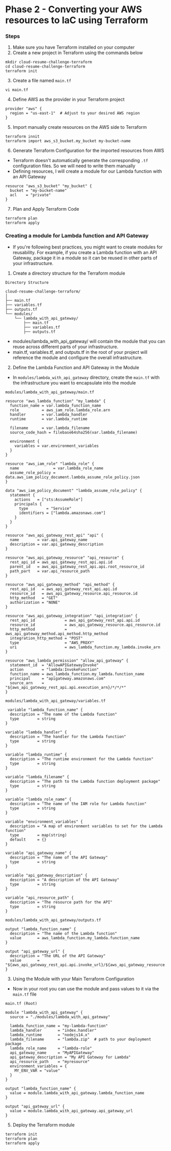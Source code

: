# Phase 2 - Converting your AWS resources to IaC using Terraform 

### Steps 
1. Make sure you have Terraform installed on your computer 
2. Create a new project in Terraform using the commands below 
``` 
mkdir cloud-resume-challenge-terraform
cd cloud-resume-challenge-terraform
terraform init
```

3. Create a file named `main.tf` 
```
vi main.tf
```

4. Define AWS as the provider in your Terraform project 
```
provider "aws" {
  region = "us-east-1"  # Adjust to your desired AWS region
}
```

5. Import manually create resources on the AWS side to Terraform 
```
terraform innit
terraform import aws_s3_bucket.my_bucket my-bucket-name
``` 

6. Generate Terraform Configuration for the imported resources from AWS 
- Terraform doesn't automatically generate the corresponding `.tf` configuration files. So we will need to write them manually
- Defining resources, I will create a module for our Lambda function with an API Gateway 

```
resource "aws_s3_bucket" "my_bucket" {
  bucket = "my-bucket-name"
  acl    = "private"
}
```


7. Plan and Apply Terraform Code
``` 
terraform plan 
terraform apply
```

### Creating a module for Lambda function and API Gateway 
- If you're following best practices, you might want to create modules for reusability. For example, if you create a Lambda function with an API Gateway, package it in a module so it can be reused in other parts of your infrastructure.

1. Create a directory structure for the Terraform module 

`Directory Structure` 
```
cloud-resume-challenge-terraform/
│
├── main.tf
├── variables.tf
├── outputs.tf
└── modules/
    └── lambda_with_api_gateway/
        ├── main.tf
        ├── variables.tf
        ├── outputs.tf
``` 

- modules/lambda_with_api_gateway/ will contain the module that you can reuse across different parts of your infrastructure.
- main.tf, variables.tf, and outputs.tf in the root of your project will reference the module and configure the overall infrastructure.

2. Define the Lambda Function and API Gateway in the Module 
- In `modules/lambda_with_api_gateway` directory, create the `main.tf` with the infrastructure you want to encapsulate into the module 

`modules/lambda_with_api_gateway/main.tf` 
```
resource "aws_lambda_function" "my_lambda" {
  function_name = var.lambda_function_name
  role          = aws_iam_role.lambda_role.arn
  handler       = var.lambda_handler
  runtime       = var.lambda_runtime

  filename      = var.lambda_filename
  source_code_hash = filebase64sha256(var.lambda_filename)

  environment {
    variables = var.environment_variables
  }
}

resource "aws_iam_role" "lambda_role" {
  name               = var.lambda_role_name
  assume_role_policy = data.aws_iam_policy_document.lambda_assume_role_policy.json
}

data "aws_iam_policy_document" "lambda_assume_role_policy" {
  statement {
    actions   = ["sts:AssumeRole"]
    principals {
      type        = "Service"
      identifiers = ["lambda.amazonaws.com"]
    }
  }
}

resource "aws_api_gateway_rest_api" "api" {
  name        = var.api_gateway_name
  description = var.api_gateway_description
}

resource "aws_api_gateway_resource" "api_resource" {
  rest_api_id = aws_api_gateway_rest_api.api.id
  parent_id   = aws_api_gateway_rest_api.api.root_resource_id
  path_part   = var.api_resource_path
}

resource "aws_api_gateway_method" "api_method" {
  rest_api_id   = aws_api_gateway_rest_api.api.id
  resource_id   = aws_api_gateway_resource.api_resource.id
  http_method   = "GET"
  authorization = "NONE"
}

resource "aws_api_gateway_integration" "api_integration" {
  rest_api_id             = aws_api_gateway_rest_api.api.id
  resource_id             = aws_api_gateway_resource.api_resource.id
  http_method             = aws_api_gateway_method.api_method.http_method
  integration_http_method = "POST"
  type                    = "AWS_PROXY"
  uri                     = aws_lambda_function.my_lambda.invoke_arn
}

resource "aws_lambda_permission" "allow_api_gateway" {
  statement_id  = "AllowAPIGatewayInvoke"
  action        = "lambda:InvokeFunction"
  function_name = aws_lambda_function.my_lambda.function_name
  principal     = "apigateway.amazonaws.com"
  source_arn    = "${aws_api_gateway_rest_api.api.execution_arn}/*/*/*"
}
```

`modules/lambda_with_api_gateway/variables.tf` 
```
 variable "lambda_function_name" {
  description = "The name of the Lambda function"
  type        = string
}

variable "lambda_handler" {
  description = "The handler for the Lambda function"
  type        = string
}

variable "lambda_runtime" {
  description = "The runtime environment for the Lambda function"
  type        = string
}

variable "lambda_filename" {
  description = "The path to the Lambda function deployment package"
  type        = string
}

variable "lambda_role_name" {
  description = "The name of the IAM role for Lambda function"
  type        = string
}

variable "environment_variables" {
  description = "A map of environment variables to set for the Lambda function"
  type        = map(string)
  default     = {}
}

variable "api_gateway_name" {
  description = "The name of the API Gateway"
  type        = string
}

variable "api_gateway_description" {
  description = "A description of the API Gateway"
  type        = string
}

variable "api_resource_path" {
  description = "The resource path for the API"
  type        = string
}
```

`modules/lambda_with_api_gateway/outputs.tf`
```
output "lambda_function_name" {
  description = "The name of the Lambda function"
  value       = aws_lambda_function.my_lambda.function_name
}

output "api_gateway_url" {
  description = "The URL of the API Gateway"
  value       = "${aws_api_gateway_rest_api.api.invoke_url}/${aws_api_gateway_resource.api_resource.path_part}"
}
```

3. Using the Module with your Main Terraform Configuration 
- Now in your root you can use the module and pass values to it via the `main.tf` file 

`main.tf (Root)`
```
module "lambda_with_api_gateway" {
  source = "./modules/lambda_with_api_gateway"

  lambda_function_name = "my-lambda-function"
  lambda_handler       = "index.handler"
  lambda_runtime       = "nodejs14.x"
  lambda_filename      = "lambda.zip"  # path to your deployment package
  lambda_role_name     = "lambda-role"
  api_gateway_name     = "MyAPIGateway"
  api_gateway_description = "My API Gateway for Lambda"
  api_resource_path    = "myresource"
  environment_variables = {
    MY_ENV_VAR = "value"
  }
}

output "lambda_function_name" {
  value = module.lambda_with_api_gateway.lambda_function_name
}

output "api_gateway_url" {
  value = module.lambda_with_api_gateway.api_gateway_url
}
```

5. Deploy the Terraform module 
```
terraform init
terraform plan
terraform apply
```